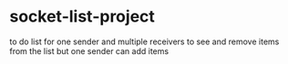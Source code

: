 # socket-list-project
to do list for one sender and multiple receivers to see and remove items from the list but one sender can add items
